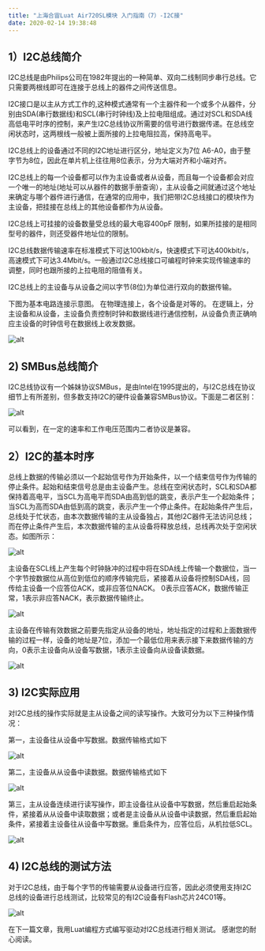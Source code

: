 ```yaml
---
title: "上海合宙Luat Air720SL模块 入门指南（7）-I2C接"
date: 2020-02-14 19:38:48
---
```



## 1）I2C总线简介

I2C总线是由Philips公司在1982年提出的一种简单、双向二线制同步串行总线。它只需要两根线即可在连接于总线上的器件之间传送信息。  

I2C接口是以主从方式工作的,这种模式通常有一个主器件和一个或多个从器件，分别由SDA(串行数据线)和SCL(串行时钟线)及上拉电阻组成。通过对SCL和SDA线高低电平时序的控制，来产生I2C总线协议所需要的信号进行数据传递。在总线空闲状态时，这两根线一般被上面所接的上拉电阻拉高，保持高电平。

I2C总线上的设备通过不同的I2C地址进行区分，地址定义为7位 A6-A0，由于整字节为8位，因此在单片机上往往用8位表示，分为大端对齐和小端对齐。

I2C总线上的每一个设备都可以作为主设备或者从设备，而且每一个设备都会对应一个唯一的地址(地址可以从器件的数据手册查询），主从设备之间就通过这个地址来确定与哪个器件进行通信，在通常的应用中，我们把带I2C总线接口的模块作为主设备，把挂接在总线上的其他设备都作为从设备。

I2C总线上可挂接的设备数量受总线的最大电容400pF 限制，如果所挂接的是相同型号的器件，则还受器件地址位的限制。

I2C总线数据传输速率在标准模式下可达100kbit/s，快速模式下可达400kbit/s，高速模式下可达3.4Mbit/s。一般通过I2C总线接口可编程时钟来实现传输速率的调整，同时也跟所接的上拉电阻的阻值有关。

I2C总线上的主设备与从设备之间以字节(8位)为单位进行双向的数据传输。

下图为基本电路连接示意图。 在物理连接上，各个设备是对等的。 在逻辑上，分主设备和从设备，主设备负责控制时钟和数据线进行通信控制，从设备负责正确响应主设备的时钟信号在数据线上收发数据。

![alt](http://openluat-luatcommunity.oss-cn-hangzhou.aliyuncs.com/images/20200214193633034_I2C.jpg)

## 2) SMBus总线简介

I2C总线协议有一个姊妹协议SMBus，是由Intel在1995提出的，与I2C总线在协议细节上有所差别，但多数支持I2C的硬件设备兼容SMBus协议。下面是二者区别：

![alt](http://openluat-luatcommunity.oss-cn-hangzhou.aliyuncs.com/images/20200214193645949_i2csmbus.jpg)

可以看到，在一定的速率和工作电压范围内二者协议是兼容。

## 2）I2C的基本时序

总线上数据的传输必须以一个起始信号作为开始条件，以一个结束信号作为传输的停止条件。起始和结束信号总是由主设备产生。总线在空闲状态时，SCL和SDA都保持着高电平，当SCL为高电平而SDA由高到低的跳变，表示产生一个起始条件；当SCL为高而SDA由低到高的跳变，表示产生一个停止条件。在起始条件产生后，总线处于忙状态，由本次数据传输的主从设备独占，其他I2C器件无法访问总线；而在停止条件产生后，本次数据传输的主从设备将释放总线，总线再次处于空闲状态。如图所示：

![alt](http://openluat-luatcommunity.oss-cn-hangzhou.aliyuncs.com/images/20200214193656110_timing1.png)

主设备在SCL线上产生每个时钟脉冲的过程中将在SDA线上传输一个数据位，当一个字节按数据位从高位到低位的顺序传输完后，紧接着从设备将控制SDA线，回传给主设备一个应答位ACK，或非应答位NACK。 0表示应答ACK，数据传输正常，1表示非应答NACK，表示数据传输终止。

![alt](http://openluat-luatcommunity.oss-cn-hangzhou.aliyuncs.com/images/20200214193707883_timing2.png)

主设备在传输有效数据之前要先指定从设备的地址，地址指定的过程和上面数据传输的过程一样，设备的地址是7位，添加一个最低位用来表示接下来数据传输的方向，0表示主设备向从设备写数据，1表示主设备向从设备读数据。

![alt](http://openluat-luatcommunity.oss-cn-hangzhou.aliyuncs.com/images/20200214193716450_timing3.png)

## 3) I2C实际应用

对I2C总线的操作实际就是主从设备之间的读写操作。大致可分为以下三种操作情况：

第一，主设备往从设备中写数据。数据传输格式如下

![alt](http://openluat-luatcommunity.oss-cn-hangzhou.aliyuncs.com/images/20200214193725984_rw1.png)

第二，主设备从从设备中读数据。数据传输格式如下

![alt](http://openluat-luatcommunity.oss-cn-hangzhou.aliyuncs.com/images/20200214193735939_rw2.png)

 第三，主从设备连续进行读写操作，即主设备往从设备中写数据，然后重启起始条件，紧接着从从设备中读取数据；或者是主设备从从设备中读数据，然后重启起始条件，紧接着主设备往从设备中写数据。重启条件为，应答位后，从机拉低SCL。

![alt](http://openluat-luatcommunity.oss-cn-hangzhou.aliyuncs.com/images/20200214193746930_rw3.png)



## 4) I2C总线的测试方法

对于I2C总线，由于每个字节的传输需要从设备进行应答，因此必须使用支持I2C总线的设备进行总线测试，比较常见的有I2C设备有Flash芯片24C01等。

![alt](http://openluat-luatcommunity.oss-cn-hangzhou.aliyuncs.com/images/20200214193842958_24c01.png)

在下一篇文章，我用Luat编程方式编写驱动对I2C总线进行相关测试。 感谢您的耐心阅读。 
